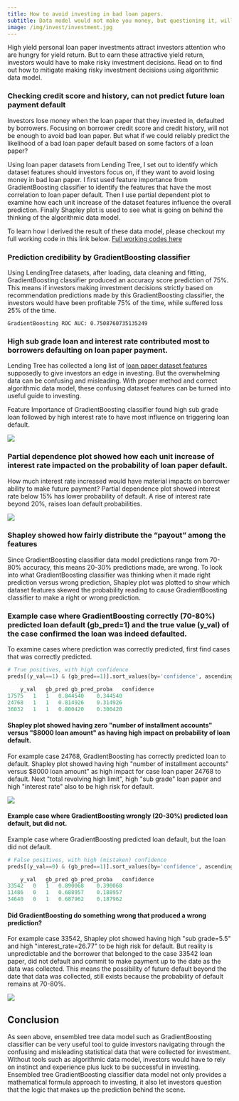 ```yaml
---
title: How to avoid investing in bad loan papers.
subtitle: Data model would not make you money, but questioning it, will.
image: /img/invest/investment.jpg
---
```

High yield personal loan paper investments attract investors attention who are hungry for yield return. But to earn these attractive yield return, investors would have to make risky investment decisions. Read on to find out how to mitigate making risky investment decisions using algorithmic data model.

### Checking credit score and history, can not predict future loan payment default
Investors lose money when the loan paper that they invested in, defaulted by borrowers. Focusing on borrower credit score and credit history, will not be enough to avoid bad loan paper. But what if we could reliably predict the likelihood of a bad loan paper default based on some factors of a loan paper?

Using loan paper datasets from Lending Tree, I set out to identify which dataset features should investors focus on, if they want to avoid losing money in bad loan paper. I first used feature importance from GradientBoosting classifier to identify the features that have the most correlation to loan paper default. Then I use partial dependent plot to examine how each unit increase of the dataset features influence the overall prediction. Finally Shapley plot is used to see what is going on behind the thinking of the algorithmic data model.

To learn how I derived the result of these data model, please checkout my full working code in this link below.
[Full working codes here](https://github.com/cocoisland/DS-Unit-4-Sprint-1-Tree-Ensembles/blob/master/lendingTreeInvesting.ipynb)


### Prediction credibility by GradientBoosting classifier
Using LendingTree datasets, after loading, data cleaning and fitting, GradientBoosting classifier produced an accuracy score prediction of 75%. This means if investors making investment decisions strictly based on recommendation predictions made by this GradientBoosting classifier, the investors would have been profitable 75% of the time, while suffered loss 25% of the time.
```
GradientBoosting ROC AUC: 0.7508760735135249
```

### High sub grade loan and interest rate contributed most to borrowers defaulting on loan paper payment.
Lending Tree has collected a long list of [loan paper dataset features](https://github.com/cocoisland/DS-Unit-4-Sprint-1-Tree-Ensembles/blob/master/data/LCDataDictionary.txt) supposedly to give investors an edge in investing. But the overwhelming data can be confusing and misleading. With proper method and correct algorithmic data model, these confusing dataset features can be turned into useful guide to investing. 

Feature Importance of GradientBoosting classifier found high sub grade loan followed by high interest rate to have most influence on triggering loan default.

![](https://cocoisland.github.io/img/invest/gradientBoostingLoanDefault.png)


### Partial dependence plot showed how each unit increase of interest rate impacted on the probability of loan paper default.
How much interest rate increased would have material impacts on borrower ability to make future payment? Partial dependence plot showed interest rate below 15% has lower probability of default. A rise of interest rate beyond 20%, raises loan default probabilities.

![](https://cocoisland.github.io/img/invest/gradientBoostingPDP.png)

### Shapley showed how fairly distribute the “payout” among the features
Since GradientBoosting classifier data model predictions range from 70-80% accuracy, this means 20-30% predictions made, are wrong. To look into what GradientBoosting classifier was thinking when it made right prediction versus wrong prediction, Shapley plot was plotted to show which dataset features skewed the probability reading to cause GradientBoosting classifier to make a right or wrong prediction.

### Example case where GradientBoosting correctly (70-80%) predicted loan default (gb_pred=1) and the true value (y_val) of the case confirmed the loan was indeed defaulted. 
To examine cases where prediction was correctly predicted, first find cases that was correctly predicted.
```python
# True positives, with high confidence
preds[(y_val==1) & (gb_pred==1)].sort_values(by='confidence', ascending=False).head(3)

	y_val	gb_pred	gb_pred_proba	confidence
17575	1	1	0.844540	0.344540
24768	1	1	0.814926	0.314926
36032	1	1	0.800420	0.300420
```
#### Shapley plot showed having zero "number of installment accounts" versus "$8000 loan amount" as having high impact on probability of loan default.
For example case 24768, GradientBoosting has correctly predicted loan to default. Shapley plot showed having high "number of installment accounts" versus $8000 loan amount" as high impact for case loan paper 24768 to default. Next "total revolving high limit", high "sub grade" loan paper and high "interest rate" also to be high risk for default. 

![](https://cocoisland.github.io/img/invest/gradientBoostingShapleyRightPred.png)

#### Example case where GradientBoosting wrongly (20-30%) predicted loan default, but did not.
Example case where GradientBoosting predicted loan default, but the loan did not default.
```python
# False positives, with high (mistaken) confidence
preds[(y_val==0) & (gb_pred==1)].sort_values(by='confidence', ascending=False).head(3)

	y_val	gb_pred	gb_pred_proba	confidence
33542	0	1	0.890068	0.390068
11486	0	1	0.688957	0.188957
34640	0	1	0.687962	0.187962
```
#### Did GradientBoosting do something wrong that produced a wrong prediction?
For example case 33542, Shapley plot showed having high "sub grade=5.5" and high "interest_rate=26.77" to be high risk for default. But reality is unpredictable and the borrower that belonged to the case 33542 loan paper, did not default and commit to make payment up to the date as the data was collected. This means the possibility of future default beyond the date that data was collected, still exists because the probability of default remains at 70-80%.

![](https://cocoisland.github.io/img/invest/gradientBoostingShapleyWrongPred.png)

## Conclusion
As seen above, ensembled tree data model such as GradientBoosting classifier can be very useful tool to guide investors navigating through the confusing and misleading statistical data that were collected for investment. Without tools such as algorithmic data model, investors would have to rely on instinct and experience plus luck to be successful in investing. Ensembled tree GradientBoosting classifier data model not only provides a mathematical formula approach to investing, it also let investors question that the logic that makes up the prediction behind the scene.

